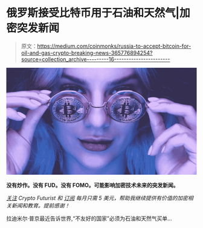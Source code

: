 # 俄罗斯接受比特币用于石油和天然气|加密突发新闻

> 原文：<https://medium.com/coinmonks/russia-to-accept-bitcoin-for-oil-and-gas-crypto-breaking-news-365776894254?source=collection_archive---------16----------------------->

![](img/d90007b8f0f0284067bb450d071eca53.png)

**没有炒作。没有 FUD。没有 FOMO。可能影响加密技术未来的突发新闻。**

[*关注*](/@cryptofuturist) *Crypto Futurist 和* [*订阅*](https://cryptofuturist.medium.com/membership) *每月只需 5 美元，帮助我继续提供有价值的加密相关新闻和教育。提前感谢！*

拉迪米尔·普京最近告诉世界,“不友好的国家”必须为石油和天然气买单…